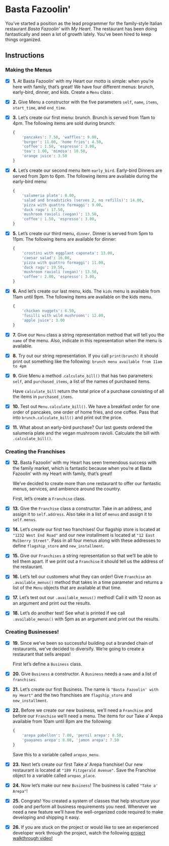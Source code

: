 # Basta Fazoolin'
You’ve started a position as the lead programmer for the family-style Italian restaurant *Basta Fazoolin’* with *My Heart*. The restaurant has been doing fantastically and seen a lot of growth lately. You’ve been hired to keep things organized.


## Instructions


### Making the Menus

- [x] **1.** At Basta Fazoolin’ with my Heart our motto is simple: when you’re here with family, that’s great! We have four different menus: brunch, early-bird, dinner, and kids.
    Create a `Menu` class .


- [x] **2.** Give Menu a constructor with the five parameters `self`, `name`, `items`, `start_time`, and `end_time`.


- [x] **3.** Let’s create our first menu: brunch. Brunch is served from 11am to 4pm. The following items are sold during brunch:

    ```py
    {
        'pancakes': 7.50, 'waffles': 9.00, 
        'burger': 11.00, 'home fries': 4.50, 
        'coffee': 1.50, 'espresso': 3.00, 
        'tea': 1.00, 'mimosa': 10.50, 
        'orange juice': 3.50
    }
    ```


- [x] **4.** Let’s create our second menu item `early_bird`. Early-bird Dinners are served from 3pm to 6pm. The following items are available during the early-bird menu:

    ```py
    {
        'salumeria plate': 8.00, 
        'salad and breadsticks (serves 2, no refills)': 14.00,
        'pizza with quattro formaggi': 9.00, 
        'duck ragu': 17.50, 
        'mushroom ravioli (vegan)': 13.50, 
        'coffee': 1.50, 'espresso': 3.00,
    }
    ```


- [x] **5.** Let’s create our third menu, `dinner`. Dinner is served from 5pm to 11pm. The following items are available for dinner:

    ```py
    {
        'crostini with eggplant caponata': 13.00,
        'caesar salad': 16.00, 
        'pizza with quattro formaggi': 11.00, 
        'duck ragu': 19.50, 
        'mushroom ravioli (vegan)': 13.50, 
        'coffee': 2.00, 'espresso': 3.00,
    }
    ```


- [x] **6.** And let’s create our last menu, kids. The `kids` menu is available from 11am until 9pm. The following items are available on the kids menu.

    ```py
    {
        'chicken nuggets': 6.50,
        'fusilli with wild mushrooms': 12.00, 
        'apple juice': 3.00
    }
    ```


- [x] **7.** Give our `Menu` class a string representation method that will tell you the `name` of the menu. Also, indicate in this representation when the menu is available.


- [x] **8.** Try out our string representation. If you call `print(brunch)` it should print out something like the following:
    `brunch menu available from 11am to 4pm`


- [x] **9.** Give Menu a method .`calculate_bill()` that has two parameters: `self`, and `purchased_items`, a list of the names of purchased items.

    Have `calculate_bill` return the total price of a purchase consisting of all the items in `purchased_items`.


- [x] **10.** Test out `Menu.calculate_bill()`. We have a breakfast order for one order of pancakes, one order of home fries, and one coffee. Pass that into `brunch.calculate_bill()` and print out the price.


- [x] **11.** What about an early-bird purchase? Our last guests ordered the salumeria plate and the vegan mushroom ravioli. Calculate the bill with `.calculate_bill()`.


### Creating the Franchises
- [x] **12.** Basta Fazoolin’ with my Heart has seen tremendous success with the family market, which is fantastic because when you’re at Basta Fazoolin’ with my Heart with family, that’s great!

    We’ve decided to create more than one restaurant to offer our fantastic menus, services, and ambience around the country.

    First, let’s create a `Franchise` class.


- [x] **13.** Give the `Franchise` class a constructor. Take in an address, and assign it to `self.address`. Also take in a list of `menus` and assign it to `self.menus`.


- [x] **14.** Let’s create our first two franchises! Our flagship store is located at `"1232 West End Road"` and our new installment is located at `"12 East Mulberry Street"`. Pass in all four menus along with these addresses to define `flagship_store` and `new_installment`.


- [x] **15.** Give our `Franchises` a string representation so that we’ll be able to tell them apart. If we print out a `Franchise` it should tell us the address of the restaurant.


- [x] **16.** Let’s tell our customers what they can order! Give `Franchise` an `.available_menus()` method that takes in a time parameter and returns a list of the `Menu` objects that are available at that time.


- [x] **17.** Let’s test out our `.available_menus()` method! Call it with 12 noon as an argument and print out the results.


- [x] **18.** Let’s do another test! See what is printed if we call `.available_menus()` with 5pm as an argument and print out the results.


### Creating Businesses!

- [x] **19.** Since we’ve been so successful building out a branded chain of restaurants, we’ve decided to diversify. We’re going to create a restaurant that sells arepas!

    First let’s define a `Business` class.


- [x] **20.** Give `Business` a constructor. A `Business` needs a `name` and a list of `franchises`.


- [x] **21.** Let’s create our first Business. The name is `"Basta Fazoolin' with my Heart"` and the two franchises are `flagship_store` and `new_installment`.


- [x] **22.** Before we create our new business, we’ll need a `Franchise` and before our `Franchise` we’ll need a menu. The items for our Take a’ Arepa available from 10am until 8pm are the following:

    ```py
    {
        'arepa pabellon': 7.00, 'pernil arepa': 8.50,
        'guayanes arepa': 8.00, 'jamon arepa': 7.50
    }
    ```
    Save this to a variable called `arepas_menu`.


- [x] **23.** Next let’s create our first Take a’ Arepa franchise! Our new restaurant is located at `"189 Fitzgerald Avenue"`. Save the Franchise object to a variable called `arepas_place`.


- [x] **24.** Now let’s make our new `Business`! The business is called `"Take a' Arepa"`!


- [x] **25.** Congrats! You created a system of classes that help structure your code and perform all business requirements you need. Whenever we need a new feature we’ll have the well-organized code required to make developing and shipping it easy.


- [x] **26.** If you are stuck on the project or would like to see an experienced developer work through the project, watch the following [project walkthrough video!](https://www.youtube.com/watch?v=Dk-ePlxdmBU)

